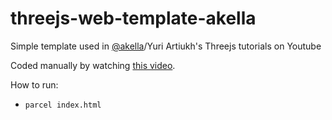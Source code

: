 # threejs-web-template-akella

Simple template used in [@akella](https://github.com/akella)/Yuri Artiukh's Threejs tutorials on Youtube

Coded manually by watching [this video](https://youtu.be/8K5wJeVgjrM).

How to run:

- `parcel index.html`
